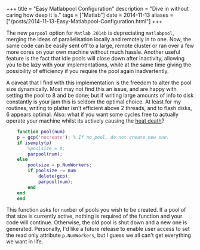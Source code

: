 +++
title = "Easy Matlabpool Configuration"
description = "Dive in without caring how deep it is."
tags = ["Matlab"]
date = 2014-11-13
aliases = ["/posts/2014-11-13-Easy-Matlabpool-Configuration.html"]
+++

The new `parpool` option for `Matlab 2014b` is depreciating `matlabpool`, merging the ideas of parallelisation locally and remotely in to one.
Now, the same code can be easily sent off to a large, remote cluster or ran over a few more cores on your own machine without much hassle.
Another useful feature is the fact that idle pools will close down after inactivity, allowing you to be lazy with your implementations, while at the same time giving the possibility of efficiency if you require the pool again inadvertently.

<!-- more -->

A caveat that I find with this implementation is the freedom to alter the pool size dynamically.
Most may not find this an issue, and are happy with setting the pool to 8 and be done; but if writing large amounts of info to disk constantly is your jam this is seldom the optimal choice.
At least for my routines, writing to platter isn't efficient above 2 threads, and to flash disks, 6 appears optimal.
Also: what if you want some cycles free to actually operate your machine whilst its actively causing the [heat death](https://en.wikipedia.org/wiki/Heat_death_of_the_universe)?

``` matlab
    function pool(num)
    p = gcp('nocreate'); % If no pool, do not create new one.
    if isempty(p)
        %poolsize = 0;
        parpool(num);
    else
        poolsize = p.NumWorkers;
        if poolsize ~= num
            delete(gcp);
            parpool(num);
        end
    end
    end
```

This function asks for `num`ber of pools you wish to be created.
If a pool of that size is currently active, nothing is required of the function and your code will continue.
Otherwise, the old pool is shut down and a new one is generated.
Personally, I'd like a future release to enable user access to set the read only attribute `p.NumWorkers`, but I guess we all can't get everything we want in life.
